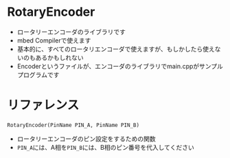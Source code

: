 # RotaryEncoder
- ロータリーエンコーダのライブラリです  
- mbed Compilerで使えます  
- 基本的に、すべてのロータリエンコーダで使えますが、もしかしたら使えないのもあるかもしれない  
- Encoderというファイルが、エンコーダのライブラリでmain.cppがサンプルプログラムです  

# リファレンス 
`RotaryEncoder(PinName PIN_A, PinName PIN_B)　`  
- ロータリーエンコーダのピン設定をするための関数  
- `PIN_A`には、A相を`PIN_B`には、B相のピン番号を代入してください  

